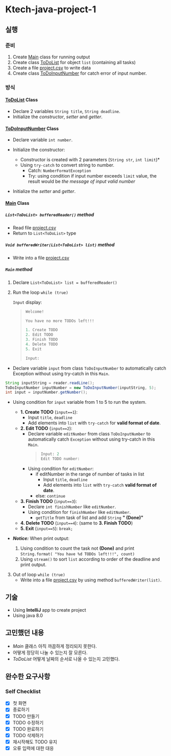 # Ktech-java-project-1

## 실행

### 준비
1. Create [Main](Main.java) class for running output
2. Create class [ToDoList](Main.java) for object `list` (containing all tasks) 
3. Create a file [project.csv](project.csv) to write data
4. Create class [ToDoInputNumber](ToDoInputNumber.java) for catch error of input number.

### 방식

#### [ToDoList](Main.java) Class

- Declare 2 variables `String title`, `String deadline`.
- Initialize the *constructor*, *setter* and *getter*.

#### [ToDoInputNumber](ToDoInputNumber.java) Class

- Declare variable `int number`.
- Initialize the constructor:
    - Constructor is created with 2 parameters (`String str`, `int limit`)*
    - Using `try-catch` to convert string to number.
        - Catch: `NumberFormatException`
        - Try: using condition if input number exceeds `limit` value, the result would be *the message of input valid number*
      
- Initialize the *setter* and *getter*.

#### [Main](Main.java) Class

##### `List<ToDoList> bufferedReader()` method

   - Read file [project.csv](project.csv)
   - Return to `List<ToDoList>` type

##### `Void bufferedWriter(List<ToDoList> list)` method
   - Write into a file [project.csv](project.csv)

##### `Main` method  
1. Declare `List<ToDoList> list = bufferedReader()`
2. Run the loop `while (true)`

   `Input` display:

    > ```java
    > Welcome!
    >
    > You have no more TODOs left!!!
    >
    > 1. Create TODO
    > 2. Edit TODO
    > 3. Finish TODO
    > 4. Delete TODO
    > 5. Exit
    >
    > Input: 
    > ```

- Declare variable `input` from class `ToDoInputNumber` to automatically catch Exception without using try-catch in this `Main`.
```java
String inputString = reader.readLine();
ToDoInputNumber inputNumber = new ToDoInputNumber(inputString, 5);
int input = inputNumber.getNumber();
```
    
- Using condition for `input` variable from 1 to 5 to run the system.

    - **1. Create TODO** (`input==1`):
        - Input `title`, `deadline`
        - Add elements into `list` with `try-catch` for **valid format of date**.
    - **2. Edit TODO** (`input==2`): 
      - Declare variable `editNumber` from class `ToDoInputNumber` to automatically catch `Exception` without using try-catch in this `Main`.
        >```java
        >Input: 2
        >Edit TODO number: 
        >```
      - Using condition for `editNumber`:
        - if editNumber in the range of number of tasks in list
          - Input `title`, `deadline`
          - Add elements into `list` with `try-catch` **valid format of date**.
        - else: `continue`
    - **3. Finish TODO** (`input==3`):
        - Declare `int finishNumber` like `editNumber`.
        - Using condition for `finishNumber` like `editNumber`.
            - `getTitle` from task of list and add `String` **" (Done)"**
    - **4. Delete TODO** (`input==4`): (same to **3. Finish TODO**)
    - **5. Exit** (`input==5`): `break;`

- ***Notice:*** When print output:
  1. Using condition to count the task not **(Done)** and print ```String.format(
  "You have %d TODOs left!!!", count)```
  2. Using `stream()` to sort `list` according to order of the deadline and print output.

3. Out of loop `while (true)`
    - Write into a file [project.csv](project.csv) by using method `bufferedWriter(list)`.
   

## 기술

- Using **IntelliJ** app to create project
- Using java 8.0

## 고민했던 내용

- *Main* 클래스 아직 까끔하게 정리되지 못한다.
- 어떻게 정당히 나눌 수 있는지 잘 모른다.
- *ToDoList* 어떻게 날짜의 순서로 나올 수 있는지 고민했다.

## 완수한 요구사항

### Self Checklist

- [x]  첫 화면
- [x]  종료하기
- [x]  TODO 만들기
- [x]  TODO 수정하기
- [x]  TODO 완료하기
- [x]  TODO 삭제하기
- [x]  재시작해도 TODO 유지
- [x]  오류 입력에 대한 대응